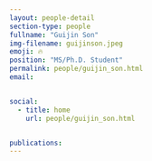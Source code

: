 ```yaml
---
layout: people-detail
section-type: people
fullname: "Guijin Son"
img-filename: guijinson.jpeg
emoji: 🔥
position: "MS/Ph.D. Student"
permalink: people/guijin_son.html
email: 


social:
  - title: home
    url: people/guijin_son.html


publications:
---
```

